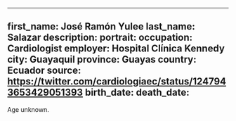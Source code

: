 ---
first_name: José Ramón Yulee
last_name: Salazar
description: 
portrait: 
occupation: Cardiologist
employer: Hospital Clínica Kennedy
city: Guayaquil
province: Guayas
country: Ecuador
source: https://twitter.com/cardiologiaec/status/1247943653429051393
birth_date: 
death_date: 
--

Age unknown.